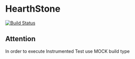 # HearthStone

[![Build Status](https://app.bitrise.io/app/4ffa17540ef4e7be/status.svg?token=Q7GfqL2E3H4hRnCZruHh-g)](https://app.bitrise.io/app/4ffa17540ef4e7be)


## Attention

In order to execute Instrumented Test use MOCK build type
